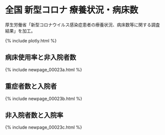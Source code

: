# 全国 新型コロナ 療養状況・病床数

厚生労働省「新型コロナウイルス感染症患者の療養状況、病床数等に関する調査結果」を加工。

{% include plotly.html %}

## 病床使用率と非入院者数
{% include newpage_00023a.html %}

## 重症者数と入院者
{% include newpage_00023b.html %}

## 非入院者数と入院率
{% include newpage_00023c.html %}
